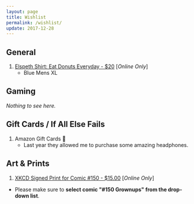 ```yaml
---
layout: page
title: Wishlist
permalink: /wishlist/
update: 2017-12-28
---
```


## General

1. [Elspeth Shirt: Eat Donuts Everyday - $20][elspeth-shirt] [_Online Only_]
   - Blue Mens XL

## Gaming

_Nothing to see here._

## Gift Cards / If All Else Fails

1. Amazon Gift Cards :sparkling_heart:
   - Last year they allowed me to purchase some amazing headphones.

## Art & Prints

1. [XKCD Signed Print for Comic #150 - $15.00][xkcd-print] [_Online Only_]
  - Please make sure to **select comic "#150 Grownups" from the drop-down list**.

[print-order]: http://exocomics.com/store/prints
[comic-481]: http://exocomics.com/481
[tracer-mug]: https://gear.blizzard.com/us/overwatch-tracer-mug
[xkcd-print]: https://store.xkcd.com/products/signed-prints
[tswift-calendar]: https://www.amazon.com/Monthly-Calendar-Songwriter-Celebrity-Multilingual/dp/1465091335
[elspeth-shirt]: https://www.amazon.com/dp/B076CQM6C7/
[ds4-adapter]: https://www.amazon.com/gp/product/B01KWLKKQU
[switch]: https://www.amazon.com/gp/registry/wishlist/1P3O0QFXP9NRT
[mario-and-rabbids]: https://www.amazon.com/dp/B071JRMKBH/
[switch wishlist]: https://www.amazon.com/gp/registry/wishlist/1P3O0QFXP9NRT
[snes-wireless]: https://www.amazon.com/gp/product/B074HBNNH6k0
[cox-n-crendor]: https://theyetee.com/products/cox-n-crendor

